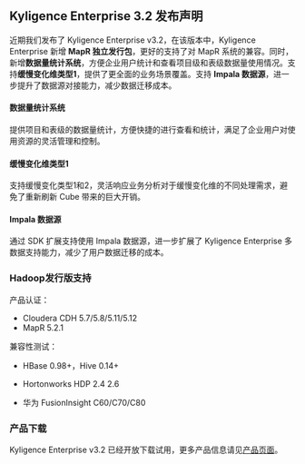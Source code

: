 ## Kyligence Enterprise 3.2 发布声明

近期我们发布了 Kyligence Enterprise v3.2，在该版本中，Kyligence Enterprise 新增 **MapR 独立发行包**，更好的支持了对 MapR 系统的兼容。同时，新增**数据量统计系统**，方便企业用户统计和查看项目级和表级数据量使用情况。支持**缓慢变化维类型1**，提供了更全面的业务场景覆盖。支持 **Impala 数据源**，进一步提升了数据源对接能力，减少数据迁移成本。



#### **数据量统计系统**

提供项目和表级的数据量统计，方便快捷的进行查看和统计，满足了企业用户对使用资源的灵活管理和控制。

#### **缓慢变化维类型1**

支持缓慢变化类型1和2，灵活响应业务分析对于缓慢变化维的不同处理需求，避免了重新刷新 Cube 带来的巨大开销。

#### **Impala 数据源**

通过 SDK 扩展支持使用 Impala 数据源，进一步扩展了 Kyligence Enterprise 多数据支持能力，减少了用户数据迁移的成本。



### Hadoop发行版支持

产品认证：

* Cloudera CDH 5.7/5.8/5.11/5.12
* MapR 5.2.1

兼容性测试：

* HBase 0.98+，Hive 0.14+

* Hortonworks HDP 2.4 2.6

* 华为 FusionInsight C60/C70/C80

### **产品下载**

Kyligence Enterprise v3.2 已经开放下载试用，更多产品信息请见[产品页面]( http://download.kyligence.io/)。
